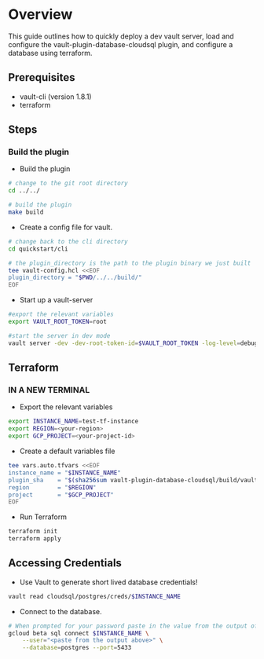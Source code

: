 # Overview

This guide outlines how to quickly deploy a dev vault server,
load and configure the vault-plugin-database-cloudsql plugin,
and configure a database using terraform.

## Prerequisites

* vault-cli (version 1.8.1)
* terraform

## Steps

### Build the plugin

* Build the plugin

```bash
# change to the git root directory
cd ../../

# build the plugin
make build
```

* Create a config file for vault.

```bash
# change back to the cli directory
cd quickstart/cli

# the plugin_directory is the path to the plugin binary we just built
tee vault-config.hcl <<EOF
plugin_directory = "$PWD/../../build/"
EOF
```

* Start up a vault-server

```bash
#export the relevant variables
export VAULT_ROOT_TOKEN=root

#start the server in dev mode
vault server -dev -dev-root-token-id=$VAULT_ROOT_TOKEN -log-level=debug -config=./vault-config.hcl
```

## Terraform

### IN A NEW TERMINAL

* Export the relevant variables

```bash
export INSTANCE_NAME=test-tf-instance
export REGION=<your-region>
export GCP_PROJECT=<your-project-id>
```

* Create a default variables file

<!-- markdownlint-disable MD013 -->
```bash
tee vars.auto.tfvars <<EOF
instance_name = "$INSTANCE_NAME"
plugin_sha    = "$(sha256sum vault-plugin-database-cloudsql/build/vault-plugin-database-cloudsql | awk '{print $1}')"
region        = "$REGION"
project       = "$GCP_PROJECT"
EOF
```
<!-- markdownlint-enable MD013 -->

* Run Terraform

```bash
terraform init
terraform apply
```

## Accessing Credentials

* Use Vault to generate short lived database credentials!

```bash
vault read cloudsql/postgres/creds/$INSTANCE_NAME
```

* Connect to the database.

```bash
# When prompted for your password paste in the value from the output of above
gcloud beta sql connect $INSTANCE_NAME \
    --user="<paste from the output above>" \
    --database=postgres --port=5433
```
